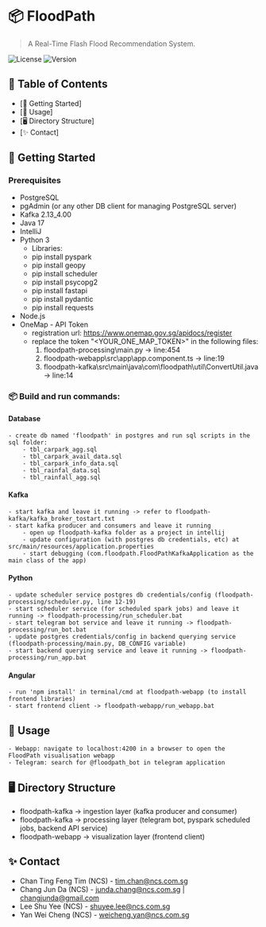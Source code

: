# 📦 FloodPath

> A Real-Time Flash Flood Recommendation System.

![License](https://img.shields.io/badge/license-MIT-blue.svg)
![Version](https://img.shields.io/badge/version-1.0.0-green.svg)

## 📝 Table of Contents

- [🚀 Getting Started]
- [🔨 Usage]
- [🖥 Directory Structure]
- [✨ Contact]

## 🚀 Getting Started
### Prerequisites
- PostgreSQL
- pgAdmin (or any other DB client for managing PostgreSQL server)
- Kafka 2.13_4.00
- Java 17
- IntelliJ
- Python 3
    - Libraries: 
    - pip install pyspark
    - pip install geopy
    - pip install scheduler
    - pip install psycopg2
    - pip install fastapi
    - pip install pydantic
    - pip install requests
- Node.js
- OneMap - API Token 
	- registration url: https://www.onemap.gov.sg/apidocs/register
	- replace the token "<YOUR_ONE_MAP_TOKEN>" in the following files:
		1. floodpath-processing\main.py -> line:454 
		2. floodpath-webapp\src\app\app.component.ts -> line:19
		3. floodpath-kafka\src\main\java\com\floodpath\util\ConvertUtil.java -> line:14	

### 📦 Build and run commands:
#### Database
	- create db named 'floodpath' in postgres and run sql scripts in the sql folder:
		- tbl_carpark_agg.sql
		- tbl_carpark_avail_data.sql
		- tbl_carpark_info_data.sql
		- tbl_rainfal_data.sql
		- tbl_rainfall_agg.sql
	
#### Kafka
	- start kafka and leave it running -> refer to floodpath-kafka/kafka_broker_tostart.txt
	- start kafka producer and consumers and leave it running
		- open up floodpath-kafka folder as a project in intellij
		- update configuration (with postgres db credentials, etc) at src/main/resources/application.properties
		- start debugging (com.floodpath.FloodPathKafkaApplication as the main class of the app)
	
#### Python 
	- update scheduler service postgres db credentials/config (floodpath-processing/scheduler.py, line 12-19)
	- start scheduler service (for scheduled spark jobs) and leave it running -> floodpath-processing/run_scheduler.bat
	- start telegram bot service and leave it running -> floodpath-processing/run_bot.bat
	- update postgres credentials/config in backend querying service (floodpath-processing/main.py, DB_CONFIG variable)
	- start backend querying service and leave it running -> floodpath-processing/run_app.bat

#### Angular
	- run 'npm install' in terminal/cmd at floodpath-webapp (to install frontend libraries)
	- start frontend client -> floodpath-webapp/run_webapp.bat

## 🔨 Usage
	- Webapp: navigate to localhost:4200 in a browser to open the FloodPath visualisation webapp
	- Telegram: search for @floodpath_bot in telegram application

## 🖥 Directory Structure
- floodpath-kafka -> ingestion layer (kafka producer and consumer)
- floodpath-kafka -> processing layer (telegram bot, pyspark scheduled jobs, backend API service)
- floodpath-webapp -> visualization layer (frontend client)

## ✨ Contact
- Chan Ting Feng Tim (NCS) - tim.chan@ncs.com.sg
- Chang Jun Da (NCS) - junda.chang@ncs.com.sg | changjunda@gmail.com
- Lee Shu Yee (NCS) - shuyee.lee@ncs.com.sg
- Yan Wei Cheng (NCS) - weicheng.yan@ncs.com.sg
